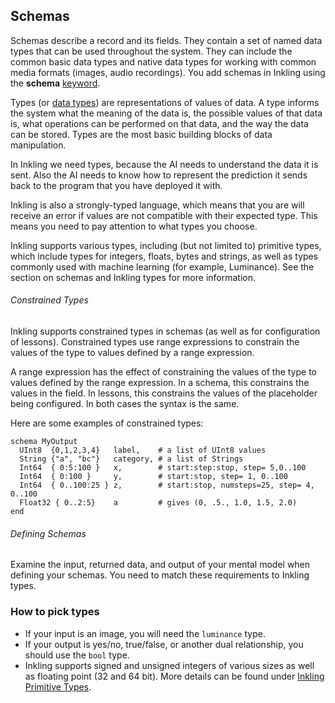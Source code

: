 ## Schemas

Schemas describe a record and its fields. They contain a set of named data types that can be used throughout the system. They can include the common basic data types and native data types for working with common media formats (images, audio recordings). You add schemas in Inkling using the **schema** [keyword][1].

Types (or [data types][2]) are representations of values of data. A type informs the system what the meaning of the data is, the possible values of that data is, what operations can be performed on that data, and the way the data can be stored. Types are the most basic building blocks of data manipulation.

In Inkling we need types, because the AI needs to understand the data it is sent. Also the AI needs to know how to represent the prediction it sends back to the program that you have deployed it with.

Inkling is also a strongly-typed language, which means that you are will receive an error if values are not compatible with their expected type. This means you need to pay attention to what types you choose.

Inkling supports various types, including (but not limited to) primitive types, which include types for integers, floats,  bytes and strings, as well as types commonly used with machine learning (for example, Luminance). See the section on schemas and Inkling types for more information.

###### Constrained Types

Inkling supports constrained types in schemas (as well as for configuration of lessons). Constrained types use range expressions to constrain the values of the type to values defined by a range expression.

A range expression has the effect of constraining the values of the type to values defined by the range expression. In a schema, this constrains the values in the field. In lessons, this constrains the values of the placeholder being configured. In both cases the syntax is the same.

 Here are some examples of constrained types:

```inkling
schema MyOutput
  UInt8  {0,1,2,3,4}   label,    # a list of UInt8 values
  String {"a", "bc"}   category, # a list of Strings
  Int64  { 0:5:100 }   x,        # start:step:stop, step= 5,0..100
  Int64  { 0:100 }     y,        # start:stop, step= 1, 0..100
  Int64  { 0..100:25 } z,        # start:stop, numsteps=25, step= 4, 0..100
  Float32 { 0..2:5}    a         # gives (0, .5., 1.0, 1.5, 2.0)
end
```

###### Defining Schemas

Examine the input, returned data, and output of your mental model when defining your schemas. You need to match these requirements to Inkling types.

### How to pick types

* If your input is an image, you will need the `luminance` type.
* If your output is yes/no, true/false, or another dual relationship, you should use the `bool` type.
* Inkling supports signed and unsigned integers of various sizes as well as floating point (32 and 64 bit). More details can be found under [Inkling Primitive Types][3].

[1]: #schemas
[2]: https://en.wikipedia.org/wiki/Data_type
[3]: #inkling-primitive-types
